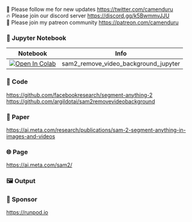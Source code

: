 🐣 Please follow me for new updates https://twitter.com/camenduru <br />
🔥 Please join our discord server https://discord.gg/k5BwmmvJJU <br />
🥳 Please join my patreon community https://patreon.com/camenduru <br />

### 🍊 Jupyter Notebook

| Notebook | Info
| --- | --- |
[![Open In Colab](https://colab.research.google.com/assets/colab-badge.svg)](https://colab.research.google.com/github/camenduru/sam2-remove-video-background-jupyter/blob/main/sam2_remove_video_background_jupyter.ipynb) | sam2_remove_video_background_jupyter

### 🧬 Code
https://github.com/facebookresearch/segment-anything-2 <br />
https://github.com/argildotai/sam2removevideobackground <br />

### 📄 Paper
https://ai.meta.com/research/publications/sam-2-segment-anything-in-images-and-videos

### 🌐 Page
https://ai.meta.com/sam2/

### 🖼 Output

### 🏢 Sponsor
https://runpod.io
